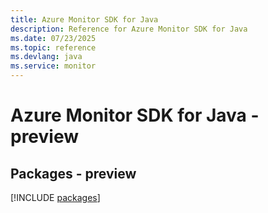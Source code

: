 ```yaml
---
title: Azure Monitor SDK for Java
description: Reference for Azure Monitor SDK for Java
ms.date: 07/23/2025
ms.topic: reference
ms.devlang: java
ms.service: monitor
---
```

# Azure Monitor SDK for Java - preview
## Packages - preview
[!INCLUDE [packages](monitor-index.md)]